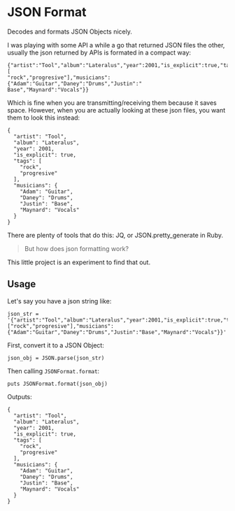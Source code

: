 # JSON Format

Decodes and formats JSON Objects nicely.

I was playing with some API a while a go that returned JSON files the other, usually the json returned by APIs is formated in a compact way:

    {"artist":"Tool","album":"Lateralus","year":2001,"is_explicit":true,"tags":[
    "rock","progresive"],"musicians":{"Adam":"Guitar","Daney":"Drums","Justin":"
    Base","Maynard":"Vocals"}}

Which is fine when you are transmitting/receiving them because it saves space. However, when you are actually looking at these json files, you want them to look this instead:

    {
      "artist": "Tool",
      "album": "Lateralus",
      "year": 2001,
      "is_explicit": true,
      "tags": [
        "rock",
        "progresive"
      ],
      "musicians": {
        "Adam": "Guitar",
        "Daney": "Drums",
        "Justin": "Base",
        "Maynard": "Vocals"
      }
    }

There are plenty of tools that do this: JQ, or JSON.pretty_generate in Ruby. 

> But how does json formatting work?

This little project is an experiment to find that out.

## Usage

Let's say you have a json string like:

    json_str = '{"artist":"Tool","album":"Lateralus","year":2001,"is_explicit":true,"tags":["rock","progresive"],"musicians":{"Adam":"Guitar","Daney":"Drums","Justin":"Base","Maynard":"Vocals"}}'

First, convert it to a JSON Object:

    json_obj = JSON.parse(json_str)

Then calling `JSONFormat.format`:

    puts JSONFormat.format(json_obj) 

Outputs:

    {
      "artist": "Tool",
      "album": "Lateralus",
      "year": 2001,
      "is_explicit": true,
      "tags": [
        "rock",
        "progresive"
      ],
      "musicians": {
        "Adam": "Guitar",
        "Daney": "Drums",
        "Justin": "Base",
        "Maynard": "Vocals"
      }
    }

